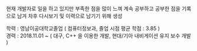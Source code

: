 현재 개발자로 일을 하고 있지만 부족한 점을 많이 느껴 계속 공부하고 공부한 점을 기록으로 남겨 차후 다시보기 및 이력으로 남기기 위해 생성

학력 : 영남이공대학교졸업 ( 컴퓨터정보과, 졸업 시점 평균 학점 : 3.85 )\
경력 : 2018.11.01 ~ ( 대구, C++ 을 이용한 개발, 현대/기아 내비게이션 유지 보수 개발 )
